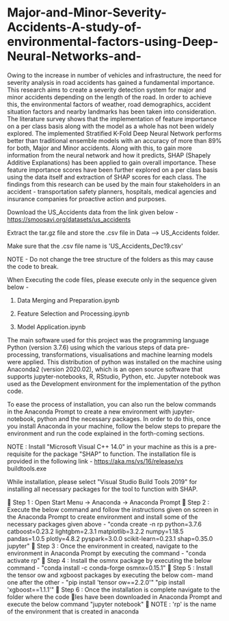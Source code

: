 # Major-and-Minor-Severity-Accidents-A-study-of-environmental-factors-using-Deep-Neural-Networks-and-
Owing to the increase in number of vehicles and infrastructure, the need for severity analysis in road accidents has gained a fundamental importance. This research aims to create a severity detection system for major and minor accidents depending on the length of the road. In order to achieve this, the environmental factors of weather, road demographics, accident situation factors and nearby landmarks has been taken into consideration. The literature survey shows that the implementation of feature importance on a per class basis along with the model as a whole has not been widely explored. The implemented Stratified K-Fold Deep Neural Network performs better than traditional ensemble models with an accuracy of more than 89% for both, Major and Minor accidents. Along with this, to gain more information from the neural network and how it predicts, SHAP (Shapely Additive Explanations) has been applied to gain overall importance. These feature importance scores have been further explored on a per class basis using the data itself and extraction of SHAP scores for each class. The findings from this research can be used by the main four stakeholders in an accident - transportation safety planners, hospitals, medical agencies and insurance companies for proactive action and purposes.

Download the US_Accidents data from the link given below - 
https://smoosavi.org/datasets/us_accidents

Extract the tar.gz file and store the .csv file in Data --> US_Accidents folder.

Make sure that the .csv file name is 'US_Accidents_Dec19.csv'



NOTE - Do not change the tree structure of the folders as this may cause the code to break.


When Executing the code files, please execute only in the sequence given below - 

1) Data Merging and Preparation.ipynb

2) Feature Selection and Processing.ipynb

3) Model Application.ipynb

The main software used for this project was the programming language Python (version 3.7.6) using which the various steps of data pre-processing, transformations, visualisations and machine learning models were applied. This distribution of python was installed on the machine using Anaconda2 (version 2020.02), which is an open source software that supports jupyter-notebooks, R, RStudio, Python, etc. Jupyter notebook was used as the Development environment for the implementation of the python code.

To ease the process of installation, you can also run the below commands in the Anaconda Prompt to create a new environment with jupyter-notebook, python and the
necessary packages. In order to do this, once you install Anaconda in your machine, follow the below steps to prepare the environment and run the code explained in the
forth-coming sections. 

NOTE : Install "Microsoft Visual C++ 14.0" in your machine as this is a pre-requisite for the package "SHAP" to function. The installation file is
provided in the following link -
https://aka.ms/vs/16/release/vs buildtools.exe

While installation, please select "Visual Studio Build Tools 2019" for installing
all necessary packages for the tool to function with SHAP.

 Step 1 : Open Start Menu -> Anaconda -> Anaconda Prompt
 Step 2 : Execute the below command and follow the instructions given on screen
in the Anaconda Prompt to create environment and install some of the necessary
packages given above -
"conda create -n rp python=3.7.6 catboost=0.23.2 lightgbm=2.3.1 matplotlib=3.2.2
numpy=1.18.5 pandas=1.0.5 plotly=4.8.2 pyspark=3.0.0 scikit-learn=0.23.1 shap=0.35.0
jupyter"
 Step 3 : Once the environment in created, navigate to the environment in Anaconda
Prompt by executing the command -
"conda activate rp"
 Step 4 : Install the osmnx package by executing the below command -
"conda install -c conda-forge osmnx=0.15.1"
 Step 5 : Install the tensor
ow and xgboost packages by executing the below com-
mand one after the other -
"pip install 'tensor
ow==2.2.0'"
"pip install 'xgboost==1.1.1'"
 Step 6 : Once the installation is complete navigate to the folder where the code
les have been downloaded in Anaconda Prompt and execute the below command
"jupyter notebook"
 NOTE : 'rp' is the name of the environment that is created in anaconda
